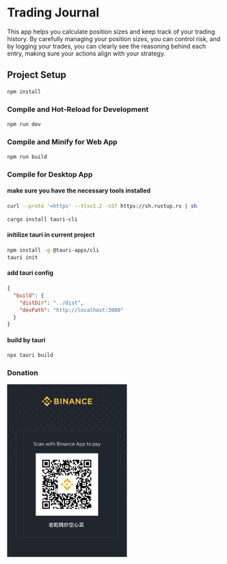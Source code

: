 # Trading Journal
This app helps you calculate position sizes and keep track of your trading history. By carefully managing your position sizes, you can control risk, and by logging your trades, you can clearly see the reasoning behind each entry, making sure your actions align with your strategy.

## Project Setup

```sh
npm install
```

### Compile and Hot-Reload for Development

```sh
npm run dev
```

### Compile and Minify for Web App

```sh
npm run build
```

### Compile for Desktop App

#### make sure you have the necessary tools installed
```sh
curl --proto '=https' --tlsv1.2 -sSf https://sh.rustup.rs | sh
```
```sh
cargo install tauri-cli
```
#### initilize tauri in current project
```sh
npm install -g @tauri-apps/cli
tauri init
```
#### add tauri config
```json
{
  "build": {
    "distDir": "../dist",
    "devPath": "http://localhost:3000"
  }
}
```
#### build by tauri
```sh
npx tauri build
```

### Donation
<img src="./src/assets/binance_address.jpg" alt="image" width="280"/>